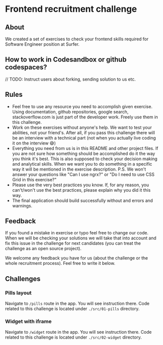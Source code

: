 # Frontend recruitment challenge

## About

We created a set of exercises to check your frontend skills required for Software Engineer position at Surfer.

## How to work in Codesandbox or github codespaces?

// TODO: Instruct users about forking, sending solution to us etc.

## Rules

- Feel free to use any resource you need to accomplish given exercise. Using documentation, github repositories, google search, stackoverflow.com is just part of the developer work. Freely use them in this challenge.
- Work on these exercises without anyone's help. We want to test your abilities, not your friend's. After all, if you pass this challenge there will be an interview with a technical part (not when you actually live coding it on the interview 😅)
- Everything you need from us is in this README and other project files. If you are not sure how something should be accomplished do it the way you think it's best. This is also supposed to check your decision making and analytical skills. When we want you to do something in a specific way it will be mentioned in the exercise description. P.S. We won't answer your questions like "Can I use ngrx?" or "Do I need to use CSS Grid in this exercise?"
- Please use the very best practices you know. If, for any reason, you can't/won't use the best practices, please explain why you did it this way.
- The final application should build successfully without and errors and warnings.

## Feedback

If you found a mistake in exercise or typo feel free to change our code. When we will be checking your solutions we will take that into account and fix this issue in the challenge for next candidates (you can treat the challenge as an open source project).

We welcome any feedback you have for us (about the challenge or the whole recruitment process). Feel free to write it below.

## Challenges

### Pills layout

Navigate to `/pills` route in the app. You will see instruction there.
Code related to this challenge is located under `./src/01-pills` directory.

### Widget with iframe

Navigate to `/widget` route in the app. You will see instruction there.
Code related to this challenge is located under `./src/02-widget` directory.
